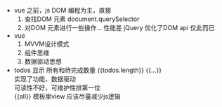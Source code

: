 - vue 之前，js DOM 编程为主，直接
  1. 查找DOM 元素 document.querySelector
  2. 对DOM 元素进行一些操作...
  性能差 jQuery 优化了DOM api 仅此而已  
- vue 
  1. MVVM设计模式
  2. 组件思维
  3. 数据驱动思想 
- todos 显示 所有和待完成数量
  {{todos.length}} {{...}}  
  实现了功能，数据驱动  
  可读性不好，可维护性排第一位   
  {{all}}  模板里view 应该尽量减少js逻辑
